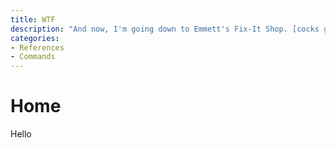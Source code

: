 ```yaml
---
title: WTF
description: "And now, I'm going down to Emmett's Fix-It Shop. [cocks gun] To fix...Emmett."
categories:
- References
- Commands
---
```


# Home

Hello
